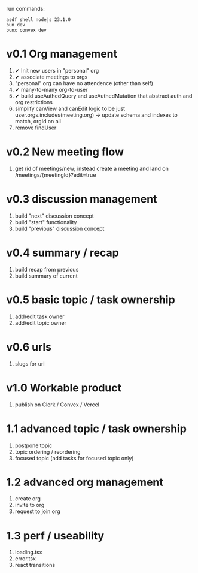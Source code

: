 run commands:
```
asdf shell nodejs 23.1.0
bun dev
bunx convex dev
```

# v0.1 Org management
1. ✔ Init new users in "personal" org
1. ✔ associate meetings to orgs
1. "personal" org can have no attendence (other than self)
1. ✔ many-to-many org-to-user 
1. ✔ build useAuthedQuery and useAuthedMutation that abstract auth and org restrictions
1. simplify canView and canEdit logic to be just user.orgs.includes(meeting.org) -> update schema and indexes to match, orgId on all 
1. remove findUser

# v0.2 New meeting flow
1. get rid of meetings/new; instead create a meeting and land on /meetings/{meetingId}?edit=true

# v0.3 discussion management
1. build "next" discussion concept
1. build "start" functionality
1. build "previous" discussion concept

# v0.4 summary / recap
1. build recap from previous
1. build summary of current

# v0.5 basic topic / task ownership
1. add/edit task owner
1. add/edit topic owner

# v0.6 urls
1. slugs for url

# v1.0 Workable product
1. publish on Clerk / Convex / Vercel

# 1.1 advanced topic / task ownership
1. postpone topic
1. topic ordering / reordering
1. focused topic (add tasks for focused topic only)

# 1.2 advanced org management
1. create org
1. invite to org
1. request to join org

# 1.3 perf / useability 
1. loading.tsx
1. error.tsx
1. react transitions